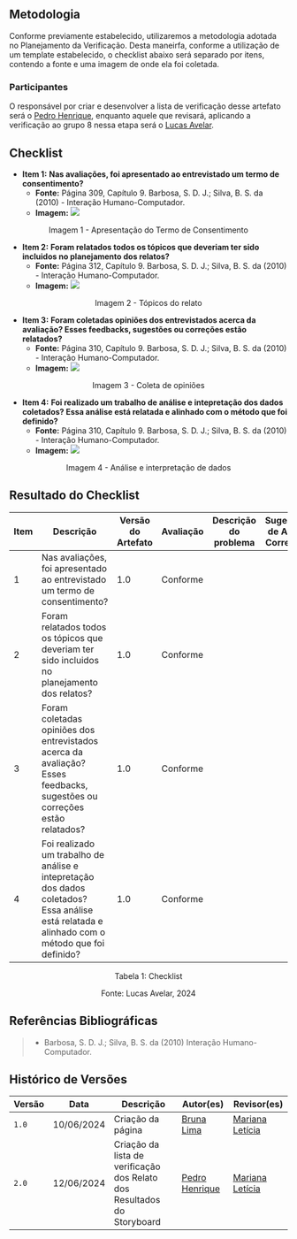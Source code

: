 ## Metodologia
Conforme previamente estabelecido, utilizaremos a metodologia adotada no Planejamento da Verificação. Desta maneirfa, conforme a utilização de um template estabelecido, o checklist abaixo será separado por itens, contendo a fonte e uma imagem de onde ela foi coletada. 

### Participantes
O responsável por criar e desenvolver a lista de verificação desse artefato será o [Pedro Henrique](https://github.com/PedroHhenriq), enquanto aquele que revisará, aplicando a verificação ao grupo 8 nessa etapa será o [Lucas Avelar](https://github.com/LucasAvelar2711).

## Checklist


- **Item 1:** **Nas avaliações, foi apresentado ao entrevistado um termo de consentimento?** 
    - **Fonte:** Página 309, Capítulo 9. Barbosa, S. D. J.; Silva, B. S. da (2010) - Interação Humano-Computador.
    - **Imagem:** ![](img/Relato_Resul_S_1.png)
<p align="center">Imagem 1 - Apresentação do Termo de Consentimento </p>

- **Item 2:** **Foram relatados todos os tópicos que deveriam ter sido incluidos no planejamento dos relatos?** 
    - **Fonte:** Página 312, Capítulo 9. Barbosa, S. D. J.; Silva, B. S. da (2010) - Interação Humano-Computador.
    - **Imagem:** ![](img/Relato_Resul_S_2.png)
<p align="center">Imagem 2 - Tópicos do relato </p>

- **Item 3:** **Foram coletadas opiniões dos entrevistados acerca da avaliação? Esses feedbacks, sugestões ou correções estão relatados?** 
    - **Fonte:** Página 310, Capítulo 9. Barbosa, S. D. J.; Silva, B. S. da (2010) - Interação Humano-Computador.
    - **Imagem:** ![](img/Relato_Resul_S_3.png)
<p align="center"> Imagem 3 - Coleta de opiniões </p>

- **Item 4:** **Foi realizado um trabalho de análise e intepretação dos dados coletados? Essa análise está relatada e alinhado com o método que foi definido?** 
    - **Fonte:** Página 310, Capítulo 9. Barbosa, S. D. J.; Silva, B. S. da (2010) - Interação Humano-Computador.
    - **Imagem:** ![](img/Relato_Resul_S_4.png)
<p align="center">Imagem 4 - Análise e interpretação de dados </p>

## Resultado do Checklist

<center> 

| Item | Descrição      | Versão do Artefato | Avaliação      | Descrição do problema | Sugestão de Ação Corretiva | Observações |
| ---- | -------------- | ------------------ | -------------- | --------------------- | -------------------------- | ----------- |
|  1   |Nas avaliações, foi apresentado ao entrevistado um termo de consentimento? | 1.0 | Conforme |  | |
|  2   |Foram relatados todos os tópicos que deveriam ter sido incluidos no planejamento dos relatos? | 1.0 | Conforme |  |  | |
|  3   |Foram coletadas opiniões dos entrevistados acerca da avaliação? Esses feedbacks, sugestões ou correções estão relatados? | 1.0 | Conforme |  | |
|  4   | Foi realizado um trabalho de análise e intepretação dos dados coletados? Essa análise está relatada e alinhado com o método que foi definido? | 1.0 | Conforme |  | |

</center>
<p style="text-align: center">Tabela 1: Checklist </p>
<p style="text-align: center">Fonte: Lucas Avelar, 2024</p>

## Referências Bibliográficas
> - Barbosa, S. D. J.; Silva, B. S. da (2010) Interação Humano-Computador.

## Histórico de Versões

| Versão |    Data    | Descrição                                 | Autor(es)                                       | Revisor(es)                                    |
| ------ | :--------: | ----------------------------------------- | ----------------------------------------------- | ---------------------------------------------- |
| `1.0`   | 10/06/2024 | Criação da página                         | [Bruna Lima](https://github.com/libruna) | [Mariana Letícia](https://github.com/Marianannn)   |
| `2.0`   | 12/06/2024 |  Criação da lista de verificação dos Relato dos Resultados do Storyboard     | [Pedro Henrique](https://github.com/PedroHhenriq) | [Mariana Letícia](https://github.com/Marianannn)   |
